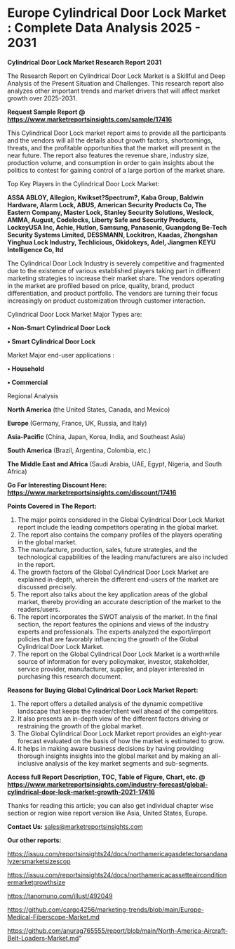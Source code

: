 # Europe Cylindrical Door Lock Market : Complete Data Analysis 2025 - 2031

<strong>Cylindrical Door Lock Market Research Report 2031</strong>

The Research Report on Cylindrical Door Lock Market is a Skillful and Deep Analysis of the Present Situation and Challenges. This research report also analyzes other important trends and market drivers that will affect market growth over 2025-2031.

<strong>Request Sample Report @ <a href=https://www.marketreportsinsights.com/sample/17416>https://www.marketreportsinsights.com/sample/17416</a></strong>

This Cylindrical Door Lock market report aims to provide all the participants and the vendors will all the details about growth factors, shortcomings, threats, and the profitable opportunities that the market will present in the near future. The report also features the revenue share, industry size, production volume, and consumption in order to gain insights about the politics to contest for gaining control of a large portion of the market share.

Top Key Players in the Cylindrical Door Lock Market:

<strong>ASSA ABLOY, Allegion, Kwikset?Spectrum?, Kaba Group, Baldwin Hardware, Alarm Lock, ABUS, American Security Products Co, The Eastern Company, Master Lock, Stanley Security Solutions, Weslock, AMMA, August, Codelocks, Liberty Safe and Security Products, LockeyUSA Inc, Achie, Hutlon, Samsung, Panasonic, Guangdong Be-Tech Security Systems Limited, DESSMANN, Lockitron, Kaadas, Zhongshan Yinghua Lock Industry, Techlicious, Okidokeys, Adel, Jiangmen KEYU Intelligence Co, ltd</strong>

The Cylindrical Door Lock Industry is severely competitive and fragmented due to the existence of various established players taking part in different marketing strategies to increase their market share. The vendors operating in the market are profiled based on price, quality, brand, product differentiation, and product portfolio. The vendors are turning their focus increasingly on product customization through customer interaction.

Cylindrical Door Lock Market Major Types are:

<strong>• Non-Smart Cylindrical Door Lock

• Smart Cylindrical Door Lock</strong>

Market Major end-user applications :

<strong>• Household

• Commercial</strong>

Regional Analysis

</u><strong><b>North America</b></strong> (the United States, Canada, and Mexico)

<strong><b>Europe </b></strong>(Germany, France, UK, Russia, and Italy)

<strong><b>Asia-Pacific</b></strong> (China, Japan, Korea, India, and Southeast Asia)

<strong><b>South America</b></strong> (Brazil, Argentina, Colombia, etc.)

<strong><b>The Middle East and Africa</b></strong> (Saudi Arabia, UAE, Egypt, Nigeria, and South Africa)

<strong>Go For Interesting Discount Here: <a href=https://www.marketreportsinsights.com/discount/17416>https://www.marketreportsinsights.com/discount/17416</a></strong>

<strong>Points Covered in The Report:</strong>
<ol>
  <li>The major points considered in the Global Cylindrical Door Lock Market report include the leading competitors operating in the global market.</li>
  <li>The report also contains the company profiles of the players operating in the global market.</li>
  <li>The manufacture, production, sales, future strategies, and the technological capabilities of the leading manufacturers are also included in the report.</li>
  <li>The growth factors of the Global Cylindrical Door Lock Market are explained in-depth, wherein the different end-users of the market are discussed precisely.</li>
  <li>The report also talks about the key application areas of the global market, thereby providing an accurate description of the market to the readers/users.</li>
  <li>The report incorporates the SWOT analysis of the market. In the final section, the report features the opinions and views of the industry experts and professionals. The experts analyzed the export/import policies that are favorably influencing the growth of the Global Cylindrical Door Lock Market.</li>
  <li>The report on the Global Cylindrical Door Lock Market is a worthwhile source of information for every policymaker, investor, stakeholder, service provider, manufacturer, supplier, and player interested in purchasing this research document.</li>
</ol>
<strong>Reasons for Buying Global Cylindrical Door Lock Market Report:</strong>

<ol>
  <li>The report offers a detailed analysis of the dynamic competitive landscape that keeps the reader/client well ahead of the competitors.</li>
  <li>It also presents an in-depth view of the different factors driving or restraining the growth of the global market.</li>
  <li>The Global Cylindrical Door Lock Market report provides an eight-year forecast evaluated on the basis of how the market is estimated to grow.</li>
  <li>It helps in making aware business decisions by having providing thorough insights insights into the global market and by making an all-inclusive analysis of the key market segments and sub-segments.</li>
</ol>
<strong>Access full Report Description, TOC, Table of Figure, Chart, etc. @ <a href=https://www.marketreportsinsights.com/industry-forecast/global-cylindrical-door-lock-market-growth-2021-17416>https://www.marketreportsinsights.com/industry-forecast/global-cylindrical-door-lock-market-growth-2021-17416</a></strong>


Thanks for reading this article; you can also get individual chapter wise section or region wise report version like Asia, United States, Europe.

<strong>Contact Us:</strong>
sales@marketreportsinsights.com

<strong>Our other reports:</strong>

<a href=https://issuu.com/reportsinsights24/docs/northamericagasdetectorsandanalyzersmarketsizescop>https://issuu.com/reportsinsights24/docs/northamericagasdetectorsandanalyzersmarketsizescop</a>

<a href=https://issuu.com/reportsinsights24/docs/northamericacassetteairconditionermarketgrowthsize>https://issuu.com/reportsinsights24/docs/northamericacassetteairconditionermarketgrowthsize</a>

<a href=https://tanomuno.com/illust/492049>https://tanomuno.com/illust/492049</a>

<a href=https://github.com/cargo4256/marketing-trends/blob/main/Europe-Medical-Fiberscope-Market.md>https://github.com/cargo4256/marketing-trends/blob/main/Europe-Medical-Fiberscope-Market.md</a>

<a href=https://github.com/anurag765555/report/blob/main/North-America-Aircraft-Belt-Loaders-Market.md>https://github.com/anurag765555/report/blob/main/North-America-Aircraft-Belt-Loaders-Market.md</a>"
